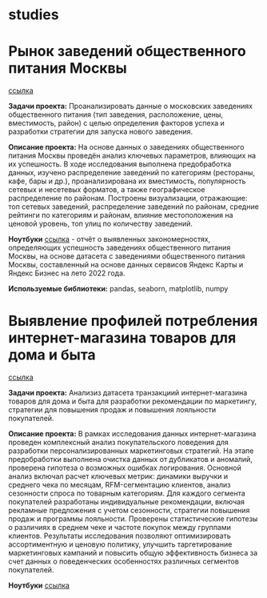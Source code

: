 # studies

# Рынок заведений общественного питания Москвы

[ссылка](https://github.com/peshinevgenij/studies/blob/main/Moscow%20catering%20market.ipynb)

**Задачи проекта:** Проанализировать данные о московских заведениях общественного питания (тип заведения, расположение, цены, вместимость, район) с целью определения факторов успеха и разработки стратегии для запуска нового заведения.

**Описание проекта:** На основе данных о заведениях общественного питания Москвы проведён анализ ключевых параметров, влияющих на их успешность. В ходе исследования выполнена предобработка данных, изучено распределение заведений по категориям (рестораны, кафе, бары и др.), проанализирована их вместимость, популярность сетевых и несетевых форматов, а также географическое распределение по районам. Построены визуализации, отражающие: топ сетевых заведений, распределение заведений по районам, средние рейтинги по категориям и районам, влияние местоположения на ценовой уровень, топ улиц по количеству заведений.

**Ноутбуки** [ссылка](https://github.com/peshinevgenij/studies/blob/main/Moscow%20catering%20market.ipynb) - отчёт о выявленных закономерностях, определяющих успешность заведениях общественного питания Москвы, на основе датасета с заведениями общественного питания Москвы, составленный на основе данных сервисов Яндекс Карты и Яндекс Бизнес на лето 2022 года.

**Используемые библиотеки:** pandas, seaborn, matplotlib, numpy


# Выявление профилей потребления интернет-магазина товаров для дома и быта

[ссылка](https://github.com/peshinevgenij/studies/blob/main/%D0%9F%D1%80%D0%BE%D0%B5%D0%BA%D1%82%20E-commerce%20%E2%80%94%20%D0%92%D1%8B%D1%8F%D0%B2%D0%BB%D0%B5%D0%BD%D0%B8%D0%B5%20%D0%BF%D1%80%D0%BE%D1%84%D0%B8%D0%BB%D0%B5%D0%B9%20%D0%BF%D0%BE%D1%82%D1%80%D0%B5%D0%B1%D0%BB%D0%B5%D0%BD%D0%B8%D1%8F.ipynb)

**Задачи проекта:** Анализиз датасета транзакциий интернет-магазина товаров для дома и быта для разработки рекомендации по маркетингу, стратегии для повышения продаж и повышения лояльности покупателей.


**Описание проекта:** В рамках исследования данных интернет-магазина проведен комплексный анализ покупательского поведения для разработки персонализированных маркетинговых стратегий. На этапе предобработки выполнена очистка данных от дубликатов и аномалий, проверена гипотеза о возможных ошибках логирования. Основной анализ включал расчет ключевых метрик: динамики выручки и среднего чека по месяцам, RFM-сегментацию клиентов, анализ сезонности спроса по товарным категориям.
Для каждого сегмента покупателей разработаны индивидуальные рекомендации, включая рекламные предложения с учетом сезонности, стратегии повышения продаж и программы лояльности. Проверены статистические гипотезы о различиях в среднем чеке и частоте покупок между группами клиентов.
Результаты исследования позволяют оптимизировать ассортиментную и ценовую политику, улучшить таргетирование маркетинговых кампаний и повысить общую эффективность бизнеса за счет данных о поведенческих особенностях различных сегментов покупателей.

**Ноутбуки** [ссылка](https://github.com/peshinevgenij/studies/blob/main/%D0%9F%D1%80%D0%BE%D0%B5%D0%BA%D1%82%20E-commerce%20%E2%80%94%20%D0%92%D1%8B%D1%8F%D0%B2%D0%BB%D0%B5%D0%BD%D0%B8%D0%B5%20%D0%BF%D1%80%D0%BE%D1%84%D0%B8%D0%BB%D0%B5%D0%B9%20%D0%BF%D0%BE%D1%82%D1%80%D0%B5%D0%B1%D0%BB%D0%B5%D0%BD%D0%B8%D1%8F.ipynb) 

